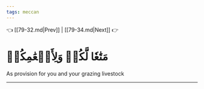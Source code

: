 ```yaml
---
tags: meccan
---
```


👈 [[79-32.md|Prev]] | [[79-34.md|Next]] 👉

# مَتَٰعٗا لَّكُمۡ وَلِأَنۡعَٰمِكُمۡ

As provision for you and your grazing livestock

---

